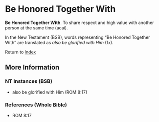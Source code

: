 # Be Honored Together With
**Be Honored Together With**. 
To share respect and high value with another person at the same time (acai). 




In the New Testament (BSB), words representing “Be Honored Together With” are translated as 
*also be glorified with Him* (1x). 


Return to [Index](00-Index.md)

## More Information

### NT Instances (BSB)

* also be glorified with Him (ROM 8:17)



### References (Whole Bible)

* ROM 8:17



